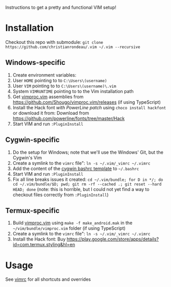 Instructions to get a pretty and functional VIM setup!

# Installation

Checkout this repo with submodule: `git clone https://github.com/christianrondeau/.vim ~/.vim --recursive`

## Windows-specific
1. Create environment variables:
  1. User `HOME` pointing to to `C:\Users\(username)`
  1. User `VIM` pointing to to `C:\Users\(username)\.vim`
  1. System `VIMRUNTIME` pointing to to the Vim installation path
1. Get [vimproc.vim](https://github.com/Shougo/vimproc.vim) assemblies from https://github.com/Shougo/vimproc.vim/releases (if using TypeScript)
1. Install the Hack font *with PowerLine patch* using `choco install hackfont` or download it from: Download from https://github.com/powerline/fonts/tree/master/Hack
1. Start VIM and run `:PluginInstall`

## Cygwin-specific
1. Do the setup for Windows; note that we'll use the Windows' Git, but the Cygwin's Vim
1. Create a symlink to the `vimrc` file": `ln -s ~/.vim/_vimrc ~/.vimrc`
1. Add the content of the [cygwin bashrc template](templates/.bashrc_cygwin) to `~/.bashrc`
1. Start VIM and run `:PluginInstall`
1. Fix all line breaks issues it created: `cd ~/.vim/bundle; for D in */; do cd ~/.vim/bundle/$D; pwd; git rm -rf --cached .; git reset --hard HEAD; done` (note: this is horrible, but I could not yet find a way to checkout files correctly from `:PluginInstall`)

## Termux-specific
1. Build [vimproc.vim](https://github.com/Shougo/vimproc.vim) using `make -f make_android.mak` in the `~/vim/bundle/vimproc.vim` folder (if using TypeScript)
1. Create a symlink to the `vimrc` file": `ln -s ~/.vim/_vimrc ~/.vimrc`
1. Install the Hack font: Buy https://play.google.com/store/apps/details?id=com.termux.styling&hl=en

# Usage

See [vimrc](https://github.com/christianrondeau/.vim/blob/master/vimrc) for all shortcuts and overrides

